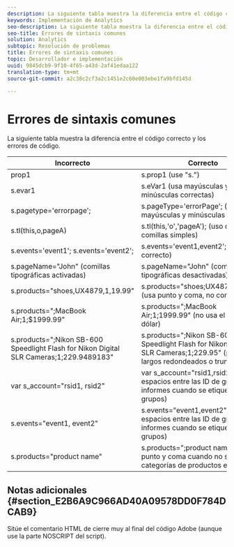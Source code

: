 ```yaml
---
description: La siguiente tabla muestra la diferencia entre el código correcto y los errores de código.
keywords: Implementación de Analytics
seo-description: La siguiente tabla muestra la diferencia entre el código correcto y los errores de código.
seo-title: Errores de sintaxis comunes
solution: Analytics
subtopic: Resolución de problemas
title: Errores de sintaxis comunes
topic: Desarrollador e implementación
uuid: 9845dcb9-9f10-4f65-a43d-2af41edaa122
translation-type: tm+mt
source-git-commit: a2c38c2cf3a2c1451e2c60e003ebe1fa9bfd145d

---
```



# Errores de sintaxis comunes

La siguiente tabla muestra la diferencia entre el código correcto y los errores de código.

| Incorrecto | Correcto |
|---|---|
| prop1 | s.prop1 (use "s.") |
| s.evar1 | s.eVar1 (usa mayúsculas y minúsculas correctas) |
| s.pagetype='errorpage'; | s.pageType='errorPage'; (usa mayúsculas y minúsculas correctas) |
| s.tl(this,o,pageA) | s.tl(this,'o','pageA'); (uso correcto de comillas simples) |
| s.events='event1'; s.events='event2'; | s.events='event1,event2'; (formato correcto) |
| s.pageName="John" (comillas tipográficas activadas) | s.pageName="John" (comillas tipográficas desactivadas) |
| s.products="shoes,UX4879,1,19.99" | s.products="shoes;UX4879;1;19.99" (usa punto y coma, no coma) |
| s.products=";MacBook Air;1;$1999.99" | s.products=";MacBook Air;1;1999.99" (no usa el signo de dólar) |
| s.products=";Nikon SB-600 Speedlight Flash for Nikon Digital SLR Cameras;1;229.9489183" | s.products=";Nikon SB-600 Speedlight Flash for Nikon Digital SLR Cameras;1;229.95" (precios largos redondeados o truncados) |
| var s_account="rsid1, rsid2" | var s_account="rsid1,rsid2" (sin espacios entre las ID de grupo de informes cuando se etiquetan varios grupos) |
| s.events="event1, event2" | s.events="event1,event2" (sin espacios entre las ID de grupo de informes cuando se etiquetan varios grupos) |
| s.products="product name" | s.products=";product name" (usa punto y coma cuando no se incluyen categorías de productos en la lista) |

## Notas adicionales {#section_E2B6A9C966AD40A09578DD0F784DCAB9}

Sitúe el comentario HTML de cierre muy al final del código Adobe (aunque use la parte NOSCRIPT del script).
